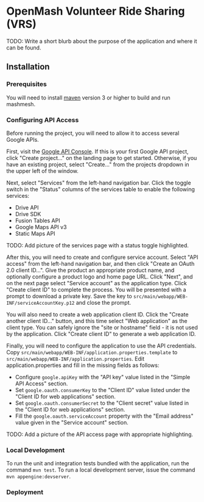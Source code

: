 OpenMash Volunteer Ride Sharing (VRS)
=====================================

TODO: Write a short blurb about the purpose of the application and where it
      can be found.

Installation
------------


### Prerequisites

You will need to install [maven](http://maven.apache.org/) version 3 or higher
to build and run mashmesh.


### Configuring API Access

Before running the project, you will need to allow it to access several
Google APIs.

First, visit the [Google API Console](https://code.google.com/apis/console/‎).
If this is your first Google API project, click "Create project..." on the
landing page to get started. Otherwise, if you have an existing project,
select "Create..." from the projects dropdown in the upper left of the window.

Next, select "Services" from the left-hand navigation bar. Click the toggle
switch in the "Status" columns of the services table to enable the following
services:

- Drive API
- Drive SDK
- Fusion Tables API
- Google Maps API v3
- Static Maps API

TODO: Add picture of the services page with a status toggle highlighted.

After this, you will need to create and configure service account.
Select "API access" from the left-hand navigation bar, and then click
"Create an OAuth 2.0 client ID...". Give the product an appropriate
product name, and optionally configure a product logo and home page
URL. Click "Next", and on the next page select "Service account" as the
application type. Click "Create client ID" to complete the process.
You will be presented with a prompt to download a private key. Save
the key to `src/main/webapp/WEB-INF/serviceAccountKey.p12` and close
the prompt.

You will also need to create a web application client ID. Click the
"Create another client ID..." button, and this time select "Web application"
as the client type. You can safely ignore the "site or hostname" field -
it is not used by the application. Click "Create client ID" to generate
a web application ID.

Finally, you will need to configure the application to use the API
credentials. Copy `src/main/webapp/WEB-INF/application.properties.template`
to `src/main/webapp/WEB-INF/application.properties`. Edit application.properties
and fill in the missing fields as follows:

- Configure `google.apiKey` with the "API key" value listed in the "Simple
  API Access" section.
- Set `google.oauth.consumerKey` to the "Client ID" value listed under
  the "Client ID for web applications" section.
- Set `google.oauth.consumerSecret` to the "Client secret" value listed
  in the "Client ID for web applications" section.
- Fill the `google.oauth.serviceAccount` property with the "Email address"
  value given in the "Service account" section.

TODO: Add a picture of the API access page with appropriate highlighting.


### Local Development

To run the unit and integration tests bundled with the application, run
the command `mvn test`. To run a local development server, issue the command
`mvn appengine:devserver`.


### Deployment
